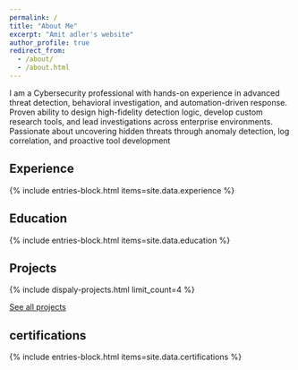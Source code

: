 ```yaml
---
permalink: /
title: "About Me"
excerpt: "Amit adler's website"
author_profile: true
redirect_from: 
  - /about/
  - /about.html
---
```



 I am a Cybersecurity professional with hands-on experience in advanced threat detection, behavioral investigation,
 and automation-driven response. Proven ability to design high-fidelity detection logic, develop custom
 research tools, and lead investigations across enterprise environments. Passionate about uncovering
 hidden threats through anomaly detection, log correlation, and proactive tool development


## Experience  
{% include entries-block.html items=site.data.experience %}


## Education
{% include entries-block.html items=site.data.education %}

## Projects
{% include dispaly-projects.html limit_count=4 %}

<div class="btn-container">
  <a href="/projects/" class="btn">See all projects</a>
</div>

## certifications
{% include entries-block.html items=site.data.certifications %}
